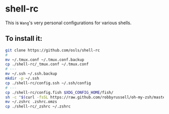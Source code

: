 # shell-rc

This is `Wang`'s very personal configurations for various shells.

## To install it:
``` sh
git clone https://github.com/osls/shell-rc
#
mv ~/.tmux.conf ~/.tmux.conf.backup
cp ./shell-rc/_tmux.conf ~/.tmux.conf
# ---
mv ~/.ssh ~/.ssh.backup
mkdir -p ~/.ssh
cp ./shell-rc/config.ssh ~/.ssh/config
# ---
cp ./shell-rc/config.fish $XDG_CONFIG_HOME/fish/
sh -c "$(curl -fsSL https://raw.github.com/robbyrussell/oh-my-zsh/master/tools/install.sh)"
mv ~/.zshrc .zshrc.omzs
cp ./shell-rc/_zshrc ~/.zshrc
```
